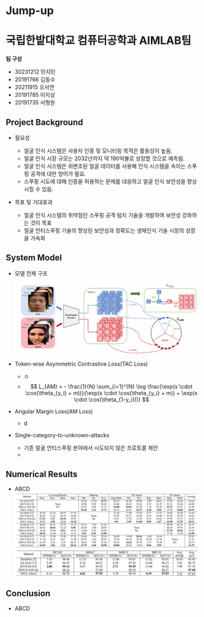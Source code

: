 # Jump-up
# 국립한밭대학교 컴퓨터공학과 AIMLAB팀

**팀 구성**
- 30231212 민지민
- 20191766 김동수
- 20211915 오서연
- 20191785 이지상
- 20191735 서형원

## Project Background
- 필요성
  - 얼굴 인식 시스템은 사용자 인증 및 모니터링 목적은 활용성이 높음.
  - 얼굴 인식 시장 규모는 2032년까지 약 190억불로 성장할 것으로 예측됨.
  - 얼굴 인식 시스템은 위변조된 얼굴 데이터를 사용해 인식 시스템을 속이는 스푸핑 공격에 대한 방어가 필요.
  - 스푸핑 시도에 대해 인증을 허용하는 문제를 대응하고 얼굴 인식 보안성을 향상 시킬 수 있음.
    
- 목표 및 기대효과
  - 얼굴 인식 시스템의 취약점인 스푸핑 공격 탐지 기술을 개발하여 보안성 강화하는 것이 목표
  - 얼굴 안티스푸핑 기술의 향상된 보안성과 정확도는 생체인식 기술 시장의 성장을 가속화

## System Model
- 모델 전체 구조
![input](./AIMLAB_img/overview.png)

- Token-wise Asymmetric Contrastive Loss(TAC Loss)
  - ㅇ
  - $$
L_{AM} = - \frac{1}{N} \sum_{i=1}^{N} \log \frac{\exp(s \cdot \cos(\theta_{y_i} + m))}{\exp(s \cdot \cos(\theta_{y_i} + m)) + \exp(s \cdot \cos(\theta_{1-y_i}))}
$$

- Angular Margin Loss(AM Loss)
  - d
     
- Single-category-to-unknown-attacks
  - 기존 얼굴 안티스푸핑 분야에서 시도되지 않은 프로토콜 제안
  -  
## Numerical Results
- ABCD
![input](./AIMLAB_img/table_1.png)
![input](./AIMLAB_img/table_2.png)
## Conclusion
- ABCD

